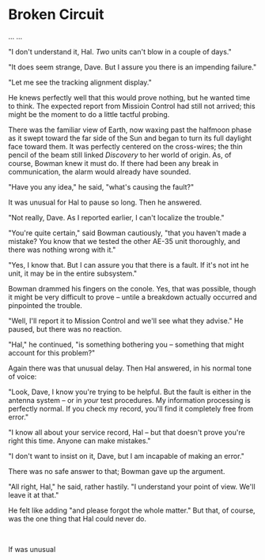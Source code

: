 # Broken Circuit

… …

"I don't understand it, Hal. _Two_ units can't blow in a couple of days."

"It does seem strange, Dave. But I assure you there is an impending failure."

"Let me see the tracking alignment display."

He knews perfectly well that this would prove nothing, but he wanted time to think. The expected report from Missioin Control had still not arrived; this might be the moment to do a little tactful probing.

There was the familiar view of Earth, now waxing past the halfmoon phase as it swept toward the far side of the Sun and began to turn its full daylight face toward them. It was perfectly centered on the cross-wires; the thin pencil of the beam still linked _Discovery_ to her world of origin. As, of course, Bowman knew it must do. If there had been any break in communication, the alarm would already have sounded.

"Have you any idea," he said, "what's causing the fault?"

It was unusual for Hal to pause so long. Then he answered.

"Not really, Dave. As I reported earlier, I can't localize the trouble."

"You're quite certain," said Bowman cautiously, "that you haven't made a mistake? You know that we tested the other AE-35 unit thoroughly, and there was nothing wrong with it."

"Yes, I know that. But I can assure you that there is a fault. If it's not int he unit, it may be in the entire subsystem."

Bowman drammed his fingers on the conole. Yes, that was possible, though it might be very difficult to prove – untile a breakdown actually occurred and pinpointed the trouble.

"Well, I'll report it to Mission Control and we'll see what they advise." He paused, but there was no reaction.

"Hal," he continued, "is something bothering you – something that might account for this problem?"

Again there was that unusual delay. Then Hal answered, in his normal tone of voice:

"Look, Dave, I know you're trying to be helpful. But the fault is either in the antenna system – or in _your_ test procedures. My information processing is perfectly normal. If you check my record, you'll find it completely free from error."

"I know all about your service record, Hal – but that doesn't prove you're right this time. Anyone can make mistakes."

"I don't want to insist on it, Dave, but I am incapable of making an error."

There was no safe answer to that; Bowman gave up the argument.

"All right, Hal," he said, rather hastily. "I understand your point of view. We'll leave it at that."

He felt like adding "and please forgot the whole matter." But that, of course, was the one thing that Hal could never do.

<br />

If was unusual